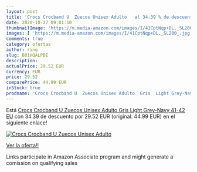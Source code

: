 ```yaml
---
layout: post
title: 'Crocs Crocband U  Zuecos Unisex Adulto   al 34.39 % de descuento'
date: 2020-10-27 09:01:10
thumbnailImage: 'https://m.media-amazon.com/images/I/41CptNqp+DL._SL200_.jpg'
images: [ 'https://m.media-amazon.com/images/I/41CptNqp+DL._SL200_.jpg' ]
comments: true
category: ofertas
author: ring
slug: B01HQALPBE
description:
actualPrice: 29.52 EUR
currency: EUR
price: 29.52
comparePrice: 44.99 EUR
inStock: true
prodname: 'Crocs Crocband U  Zuecos Unisex Adulto  Gris  Light Grey-Navy   41-42 EU'
---
```


Está [Crocs Crocband U  Zuecos Unisex Adulto  Gris  Light Grey-Navy   41-42 EU](https://www.amazon.es/dp/B01HQALPBE/?tag=tolees-21) con 34.39 de descuento por 29.52 EUR (original: 44.99 EUR) en el siguiente enlace!

[![Crocs Crocband U  Zuecos Unisex Adulto  ](https://m.media-amazon.com/images/I/41CptNqp+DL._SL200_.jpg)](https://www.amazon.es/dp/B01HQALPBE/?tag=tolees-21)

[Ver la oferta!!](https://www.amazon.es/dp/B01HQALPBE/?tag=tolees-21)

Links participate in Amazon Associate program and might generate a comission on qualifying sales


